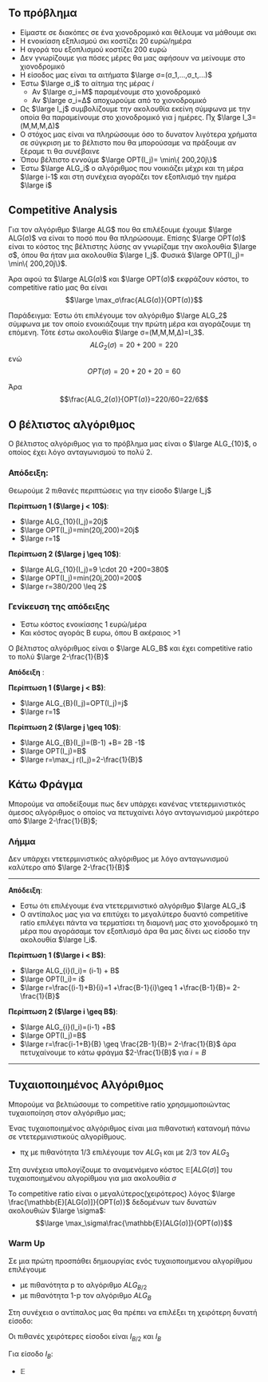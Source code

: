 ## Το πρόβλημα

- Είμαστε σε διακόπες σε ένα χιονοδρομικό και θέλουμε να μάθουμε σκι
- Η ενοικίαση εξπλισμού σκι κοστίζει 20 ευρώ/ημέρα
- Η αγορά του εξοπλισμού κοστίζει 200 ευρώ
- Δεν γνωρίζουμε για πόσες μέρες θα μας αφήσουν να μείνουμε στο χιονοδρομικό
- Η είσοδος μας είναι τα αιτήματα $\large σ=(σ_1,...,σ_t,...)$
- Έστω $\large σ_i$ το αίτημα της μέρας $i$
	- Αν $\large σ_i=Μ$ παραμένουμε στο χιονοδρομικό
	- Αν $\large σ_i=Δ$ αποχωρούμε από το χιονοδρομικό
- Ως $\large I_j$ συμβολίζουμε την ακολουθία εκείνη σύμφωνα με την οποία θα παραμείνουμε στο χιονοδρομικό για j ημέρες. Πχ $\large I_3=(Μ,Μ,Μ,Δ)$
- Ο στόχος μας είναι να πληρώσουμε όσο το δυνατον λιγότερα χρήματα σε σύγκριση με το βέλτιστο που θα μπορούσαμε να πράξουμε αν ξέραμε τι θα συνέβαινε
- Όπου βέλτιστο εννούμε $\large OPT(I_j)= \min\{ 200,20j\}$
- Έστω $\large ALG_i$ ο αλγόριθμος που νοικιάζει μέχρι και τη μέρα $\large i-1$ και στη συνέχεια αγοράζει τον εξοπλισμό την ημέρα $\large i$



## Competitive Analysis

Για τον αλγόριθμο $\large ALG$ που θα επιλέξουμε έχουμε $\large ALG(σ)$ να είναι το ποσό που θα πληρώσουμε.  Επίσης $\large OPT(σ)$ είναι το κόστος της βέλτιστης λύσης αν γνωρίζαμε την ακολουθία $\large σ$, όπου θα ήταν μια ακολουθία $\large I_j$. Φυσικά $\large OPT(I_j)= \min\{ 200,20j\}$. 

Άρα αφού τα $\large ALG(σ)$ και $\large OPT(σ)$ εκφράζουν κόστοι, το competitive ratio μας θα είναι $$\large \max_σ\frac{ALG(σ)}{OPT(σ)}$$

Παράδειγμα: Έστω ότι επιλέγουμε τον αλγόριθμo $\large ALG_2$ σύμφωνα με τον οποίο ενοικιάζουμε την πρώτη μέρα και αγοράζουμε τη επόμενη. Τότε έστω ακολουθία $\large σ=(Μ,Μ,Μ,Δ)=Ι_3$.
$$ALG_2(\sigma)= 20 + 200=220$$
ενώ
$$OPT(\sigma)= 20 +20+20=60$$

Άρα $$\frac{ALG_2(σ)}{OPT(σ)}=220/60=22/6$$
## Ο βέλτιστος αλγόριθμος 



Ο βέλτιστος αλγόριθμος για το πρόβλημα μας είναι ο $\large ALG_{10}$, ο οποίος έχει λόγο ανταγωνισμού το πολύ 2.

### Απόδειξη:

Θεωρούμε 2 πιθανές περιπτώσεις για την είσοδο $\large I_j$

**Περίπτωση 1 ($\large j < 10$)**: 
- $\large ALG_{10}(I_j)=20j$
- $\large OPT(I_j)=min(20j,200)=20j$
- $\large r=1$
  
**Περίπτωση 2 ($\large j \geq 10$)**: 
- $\large ALG_{10}(I_j)=9 \cdot 20 +200=380$
- $\large OPT(I_j)=min(20j,200)=200$
- $\large r=380/200 \leq 2$

### Γενίκευση της απόδειξης

- Έστω κόστος ενοικίασης 1 ευρώ/μέρα
- Και κόστος αγοράς Β ευρω, όπου Β ακέραιος >1

Ο βέλτιστος αλγόριθμος είναι ο $\large ALG_B$ και έχει competitive ratio το πολύ $\large 2-\frac{1}{B}$

**Απόδειξη** :

**Περίπτωση 1 ($\large j < Β$)**: 
- $\large ALG_{Β}(I_j)=OPT(I_j)=j$
- $\large r=1$
  
**Περίπτωση 2 ($\large j \geq 10$)**: 
- $\large ALG_{Β}(I_j)=(Β-1) +Β= 2Β -1$
- $\large OPT(I_j)=Β$
- $\large r=\max_j r(I_j)=2-\frac{1}{B}$


## Κάτω Φράγμα

Μπορούμε να αποδείξουμε πως δεν υπάρχει κανένας ντετερμινιστικός άμεσος αλγόριθμος ο οποίος να πετυχαίνει λόγο ανταγωνισμού μικρότερο από $\large 2-\frac{1}{B}$;


### Λήμμα 

Δεν υπάρχει ντετερµινιστικός αλγόριθµος µε λόγο ανταγωνισµού καλύτερο από $\large 2-\frac{1}{B}$

--- 
**Απόδειξη**:

- Εστω ότι επιλέγουμε ένα ντετερμινιστικό αλγόριθμο $\large ALG_i$ 
- Ο αντίπαλος μας για να επιτύχει το μεγαλύτερο δυαντό competitive ratio επιλέγει πάντα να τερματίσει τη διαμονή μας στο χιονοδρομικό τη μέρα που αγοράσαμε τον εξοπλισμό άρα θα μας δίνει ως είσοδο την ακολουθία $\large Ι_i$. 

**Περίπτωση 1 ($\large i < Β$)**: 
- $\large ALG_{i}(I_i)= (i-1) + B$
- $\large OPT(I_i)= i$
- $\large r=\frac{(i-1)+B}{i}=1 +\frac{B-1}{i}\geq 1 +\frac{B-1}{B}= 2- \frac{1}{B}$
  
**Περίπτωση 2 ($\large i \geq B$)**: 
- $\large ALG_{i}(I_i)=(i-1) +Β$
- $\large OPT(I_j)=Β$
- $\large r=\frac{i-1+B}{B} \geq \frac{2B-1}{B}= 2-\frac{1}{B}$ άρα πετυχαίνουμε το κάτω φράγμα $2-\frac{1}{B}$ για $i=B$
---


## Τυχαιοποιημένος Αλγόριθμος

Μπορούμε να βελτιώσουμε το competitive ratio χρησμιμοποιώντας τυχαιοποίηση στον αλγόριθμο μας;

Ένας τυχαιοποιημένος αλγόριθμος είναι μια πιθανοτική κατανομή πάνω σε ντετερμινιστικούς αλγορίθμους. 
- πχ με πιθανότητα 1/3 επιλέγουμε τον $ALG_1$ και με 2/3 τον $ALG_3$

Στη συνέχεια υπολογίζουμε το αναμενόμενο κόστος $\mathbb{E}[ALG(\sigma)]$ του τυχαιοποιημένου αλγορίθμου για μια ακολουθία $\sigma$ 

To competitive ratio είναι ο μεγαλύτερος(χειρότερος) λόγος $\large \frac{\mathbb{E}[ALG(σ)]}{OPT(σ)}$  δεδομένων των δυνατών ακολουθιών $\large \sigma$: $$\large \max_\sigma\frac{\mathbb{E}[ALG(σ)]}{OPT(σ)}$$
### Warm Up

Σε μια πρώτη προσπάθει δημιουργίας ενός τυχαιοποιημενου αλγορίθμου επιλέγουμε
- με πιθανότητα p το αλγόριθμο $ALG_{B/2}$
- με πιθανότητα 1-p τον αλγόριθμο $ALG_{B}$

Στη συνέχεια ο αντίπαλος μας θα πρέπει να επιλέξει τη χειρότερη δυνατή είσοδο:

Οι πιθανές χειρότερες είσοδοι είναι $I_{B/2}$ και $I_{B}$

Για είσοδο $I_B$:

- $\mathbb{E}$
